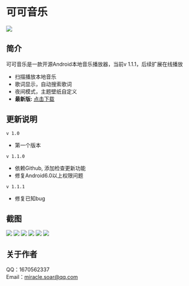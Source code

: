 # 可可音乐
![](https://raw.githubusercontent.com/A-Miracle/SimpleMusic/master/app/src/main/res/mipmap-xxhdpi/ic_launcher_round.png)

## 简介
可可音乐是一款开源Android本地音乐播放器，当前v 1.1.1，后续扩展在线播放

- 扫描播放本地音乐
- 歌词显示，自动搜索歌词
- 夜间模式，主题壁纸自定义
- **最新版:** [点击下载](https://raw.githubusercontent.com/A-Miracle/SimpleMusic/master/SimpleMusic-V1.1.1.apk)

## 更新说明
`v 1.0`

- 第一个版本

`v 1.1.0`

- 依赖Github, 添加检查更新功能
- 修复Android6.0以上权限问题

`v 1.1.1`

- 修复已知bug


## 截图
![](https://raw.githubusercontent.com/A-Miracle/SimpleMusic/master/pic/01.jpg)
![](https://raw.githubusercontent.com/A-Miracle/SimpleMusic/master/pic/02.jpg)
![](https://raw.githubusercontent.com/A-Miracle/SimpleMusic/master/pic/03.jpg)
![](https://raw.githubusercontent.com/A-Miracle/SimpleMusic/master/pic/04.jpg)
![](https://raw.githubusercontent.com/A-Miracle/SimpleMusic/master/pic/05.jpg)
![](https://raw.githubusercontent.com/A-Miracle/SimpleMusic/master/pic/06.jpg)

## 关于作者
QQ：1670562337<br>
Email：miracle.soar@qq.com
